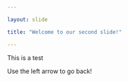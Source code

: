```yaml
---

layout: slide

title: "Welcome to our second slide!"

---
```


This is a test

Use the left arrow to go back!
